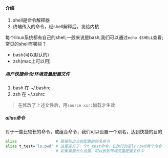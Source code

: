 #### 介绍
1. shell是命令解释器
2. 终端传入的命令，经shell解释后，发给内核

每个linux系统都有自己的shell,一般来说是bash;我们可以通过`echo $SHELL`查看;
常见的shell有哪些？
- bash(可以默认的)
- zsh(mac上可以用)

##### 用户快捷命令/环境变量配置文件
1. bash 在 ~/.bashrc
2. zsh 在 ~/.zshrc

> 在修改了上述文件后，用`source xxrc`加载才生效

##### alias命令
对于一些比较长的命令，或组合命令，我们可以设置一个别名，达到快捷的目的

```bash
alias                 # 直接列出当前配置的别名命令
alias t_test='ls;pwd' # 这里定义了一个t_test命令，它执行的是ls；pwd两个命令
                      # 如果需要长久设置，可以放到环境变量配置文件中
```
